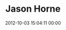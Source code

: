 ---
title: "Jason Horne"
date: 2012-10-03 15:04:11 00:00
permalink: /jasonrhorne
twitter: ""
likes: [1398,326,69]
id: 1364
gravatar: "http://www.gravatar.com/avatar/c3347c67044fc60f377ca8acdd122eb0"
---